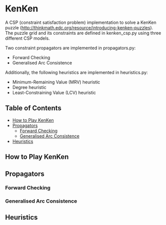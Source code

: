 # KenKen
A CSP (constraint satisfaction problem) implementation to solve a KenKen puzzle (http://thinkmath.edc.org/resource/introducing-kenken-puzzles).
The puzzle grid and its constraints are defined in kenken_csp.py using three different CSP models. 

Two constraint propagators are implemented in propagators.py:
* Forward Checking
* Generalised Arc Consistence

Additionally, the following heuristics are implemented in heuristics.py:
* Minimum-Remaining Value (MRV) heuristic
* Degree heuristic
* Least-Constraining Value (LCV) heuristic


## Table of Contents
* [How to Play KenKen](https://github.com/thiadeliria/KenKen)
* [Propagators](https://github.com/thiadeliria/Pacman#propagators)
    * [Forward Checking](https://github.com/thiadeliria/KenKen#forward-checking)
    * [Generalised Arc Consistence](https://github.com/thiadeliria/KenKen#generalised-arc-consistence)
* [Heuristics](https://github.com/thiadeliria/KenKen#heuristics)
        
## How to Play KenKen

## Propagators

### Forward Checking

### Generalised Arc Consistence

## Heuristics
